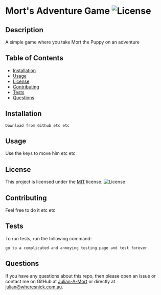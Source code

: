 
  # Mort's Adventure Game ![License](https://img.shields.io/badge/license-MIT-blue.svg)
  
  ## Description
  A simple game where you take Mort the Puppy on an adventure
  
  ## Table of Contents
  * [Installation](#installation)
  * [Usage](#usage)
  * [License](#license)
  * [Contributing](#contributing)
  * [Tests](#tests)
  * [Questions](#questions)
  
  ## Installation
  ```
  Download from Github etc etc
  ```
  
  ## Usage
  Use the keys to move him etc etc
  
  
  ## License
  This project is licensed under the [MIT](https://opensource.org/licenses/MIT) license.
  ![License](https://img.shields.io/badge/license-MIT-blue.svg)
  
  
  
  ## Contributing
  Feel free to do it etc etc
  
  ## Tests
  To run tests, run the following command:
  ```
  go to a complicated and annoying testing page and test forever
  ```
  
  ## Questions
  If you have any questions about this repo, then please open an issue or contact me on GitHub at [Julian-A-Mort](https://github.com/Julian-A-Mort) or directly at julian@wheresnick.com.au.
  